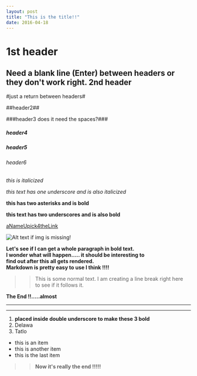 ```yaml
---
layout: post
title: "This is the title!!"
date: 2016-04-18
---
```




1st header
====

Need a blank line (Enter) between headers or they don't work right.
2nd header
----




#just a return between headers#

##header2##

###header3 does it need the spaces?###

##### header4 ####

##### header5 #####

###### header6 ######    


*this is italicized*  

_this text has one underscore and is also italicized_  

**this has two asterisks and is bold**

__this text has two underscores and is also bold__   

[aNameUpick4theLink](https://github.com/)  



![Alt text if img is missing!](http://img.lum.dolimg.com/v1/images/character_mickeymouse_home_mickey_notemplate_3a0db1b2.jpeg?region=0,0,600,600&width=320 "Title of your choice.")

__Let's see if I can get a whole paragraph in bold text.  
I wonder what will happen..... it should be interesting to  
find out after this all gets rendered.  
Markdown is pretty easy to use I think !!!!__  


>>This is some normal text. I am creating a line break right here  
to see if it follows it.  
>> 

__The End !!.....almost__  
  
   
   
---
---
  
  
>
1. __placed inside double underscore to make these 3 bold__
2. Delawa
3. Tatlo
>


* this is an item
* this is another item
* this is the last item


>>__Now it's really the end !!!!!__
>>



